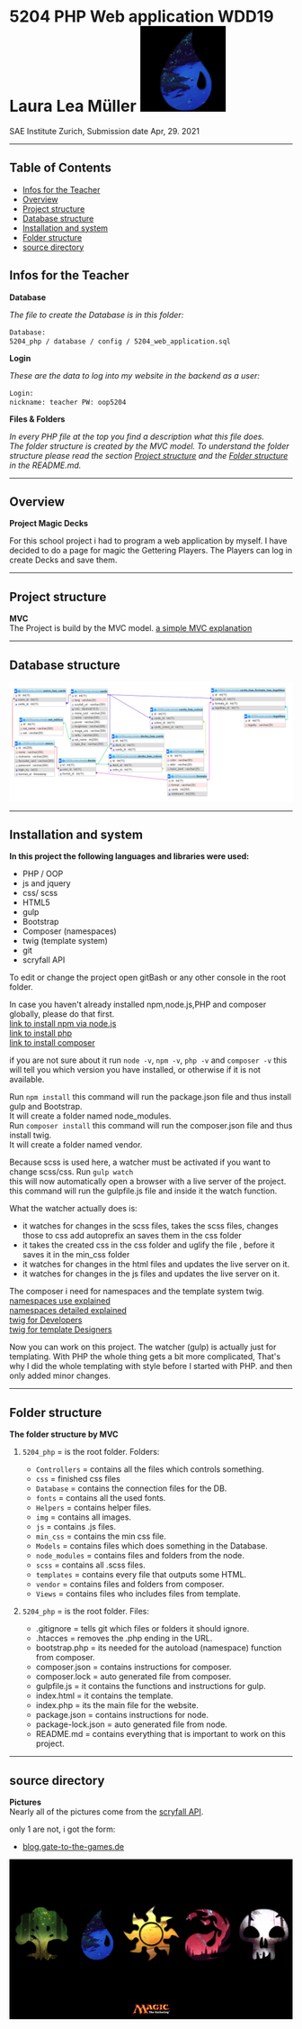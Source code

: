 # 5204 PHP Web application WDD19 Laura Lea Müller ![water](img/blue.png)
SAE Institute Zurich, Submission date Apr, 29. 2021
***
## Table of Contents
* [Infos for the Teacher](#teacher-info)
* [Overview](#overview)
* [Project structure](#project)
* [Database structure](#database)
* [Installation and system ](#installation)
* [Folder structure](#folder-structure)
* [source directory](#source-directory)

## <a name="teacher-info"></a>Infos for the Teacher
**Database**

_The file to create the Database is in this folder:_

    Database:
    5204_php / database / config / 5204_web_application.sql

**Login**

_These are the data to log into my website in the backend as a user:_

    Login:
    nickname: teacher PW: oop5204

**Files & Folders**

_In every PHP file at the top you find a description what this file does._  
_The folder structure is created by the MVC model. 
To understand the folder structure please read the section [Project structure](#project)
and the [Folder structure](#folder-structure) in the README.md._
***

## <a name="overview"></a>Overview 
**Project Magic Decks**

For this school project i had to program a web application by myself.
I have decided to do a page for magic the Gettering Players.
The Players can log in create Decks and save them.
***

## <a name="project"></a>Project structure
**MVC**  
The Project is build by the MVC model.
 [a simple MVC explanation ](https://www.educative.io/blog/mvc-tutorial)

***

## <a name="database"></a>Database structure
![DB structure](img/readme/db.png)
***

## <a name="installation"></a>Installation and system  
**In this project the following languages and libraries were used:**
 * PHP / OOP
 * js and jquery
 * css/ scss
 * HTML5
 * gulp
 * Bootstrap
 * Composer (namespaces)
 * twig (template system)
 * git
 * scryfall API
 
To edit or change the project open gitBash or any other console in the root folder.

In case you haven't already installed npm,node.js,PHP and composer globally, please do that first.  
 [link to install npm via node.js ](https://www.npmjs.com/get-npm)  
 [link to install php ](https://www.php.net/downloads)  
 [link to install composer ](https://getcomposer.org/download/)  

   if you are not sure about it run `node -v`, `npm -v`, `php -v` and `composer -v` this will tell you which version you have installed, or otherwise if it is not available.

Run `npm install` this command will run the package.json file and thus install gulp and Bootstrap.  
It will create a folder named node_modules.  
Run `composer install` this command will run the composer.json file and thus install twig.  
It will create a folder named vendor.

Because scss is used here, a watcher must be activated if you want to change scss/css. Run `gulp watch`  
 this will now automatically open a browser with a live server of the project.
this command will run the gulpfile.js file and inside it the watch function.

What the watcher actually does is:
* it watches for changes in the scss files, takes the scss files, changes those to css add autoprefix an saves them in the css folder
* it takes the created css in the css folder and uglify the file , before it saves it in the min_css folder
* it watches for changes in the html files and updates the live server on it.
* it watches for changes in the js files and updates the live server on it.

The composer i need for namespaces and the template system twig.  
 [namespaces use explained](https://jtreminio.com/blog/composer-namespaces-in-5-minutes/)  
 [namespaces detailed explained](https://code.tutsplus.com/tutorials/how-to-autoload-classes-with-composer-in-php--cms-35649)  
 [twig for Developers](https://jtreminio.com/blog/composer-namespaces-in-5-minutes/)  
 [twig for template Designers](https://twig.symfony.com/doc/3.x/templates.html)  


Now you can work on this project.
The watcher (gulp) is actually just for templating.
With PHP the whole thing gets a bit more complicated, That's why I did the whole templating with style before I started with PHP. 
and then only added minor changes.
***

## <a name="folder-structure"></a>Folder structure 
**The folder structure by MVC**  

1. `5204_php` = is the root folder. Folders:
   + `Controllers` = contains all the files which controls something.
   + `css` = finished css files  
   + `Database` = contains the connection files for the DB.
   + `fonts` = contains all the used fonts.
   + `Helpers` = contains helper files.
   + `img` = contains all images.
   + `js` = contains .js files.
   + `min_css` = contains the min css file.
   + `Models` = contains files which does something in the Database.
   + `node_modules` = contains files and folders from the node.
   + `scss` = contains all .scss files.
   + `templates` = contains every file that outputs some HTML.
   + `vendor` = contains files and folders from composer.
   + `Views` = contains files who includes files from template.

2. `5204_php` = is the root folder. Files:
   + .gitignore = tells git which files or folders it should ignore.
   + .htacces = removes the .php ending in the URL.
   + bootstrap.php = its needed for the autoload (namespace) function from composer.
   + composer.json = contains instructions for composer.
   + composer.lock = auto generated file from composer.
   + gulpfile.js = it contains the functions and instructions for gulp.
   + index.html = it contains the template.
   + index.php = its the main file for the website.
   + package.json = contains instructions for node.
   + package-lock.json = auto generated file from node.
   + README.md = contains everything that is important to work on this project.
 
***

## <a name="source-directory"></a>source directory 
**Pictures**  
Nearly all of the pictures come from the [scryfall API](https://scryfall.com/docs/api).

only 1 are not, i got the form:
* [blog.gate-to-the-games.de](https://blog.gate-to-the-games.de/magic-booster-battle-limited-in-ganz-einfach/) 

![magic](img/magic.png)

